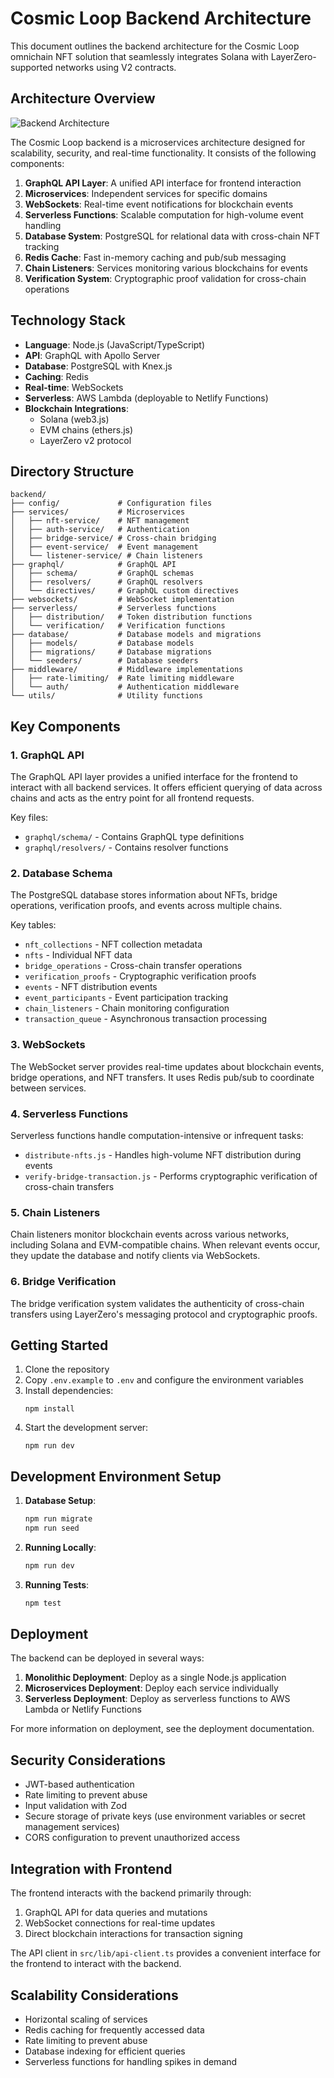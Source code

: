 # Cosmic Loop Backend Architecture

This document outlines the backend architecture for the Cosmic Loop omnichain NFT solution that seamlessly integrates Solana with LayerZero-supported networks using V2 contracts.

## Architecture Overview

![Backend Architecture](https://mermaid.ink/img/pako:eNqVVMtu2zAQ_BXC5zrIS7ZbNIZ76KFFijRIDMOHFVlKBPRYkpQdw9C_d0nKduoHkPYgibvDmZ0ZUecgdY0QwXOjcm5xsGUdm6xsW7QWv-sGrSm4lRgRV6XYYPCgFyexlGWzmTBdClU3sXg5CVNToJxP4G8sjNJmK3FZ6qo2EYmUKJV96M95a2gAcXgSYD_eU5M1jd7CnXRLzGYFn7fwU6J_pPbxdtbpVD9l0Wbx5NMRWltU9w0JsYrIGt7RNTnKXGIJHynGC09kzWPcauJc1xRbbbHNdSnKOiNYMpNlCjNWgdKz5F2iJGuoGFXHQlLhxlGYx-3adKrq1ipTGHHXkfCEzCpxuBM5_gOZSTfdnJQkuUqvWa4TmqRJOsmvL88vJkmS_1kVdL3Ck4gXdLudEojjXSyHLqZTk8HcaC6NDXG52J2-aPZTLXfcfDqbJmmSMBYYjaI5jZD2WaYf_0GxQTpWg-sDKZF73ueVVONHKHZoXa3l1o3mj-G8E1a67HaA8xNMNvNu6Pu-Fw2Pw-FwRCZxDJFTshY6Qkg8hJmOoalKiGIXwdZ6jX44K9Bg52_Dg9DQ02Fh-OVGWgofImfXVWnGmwvzxlm8bU3zW2rLfg2jDtMj2xPlYdiE0PsDP7O9bQ?type=png)

The Cosmic Loop backend is a microservices architecture designed for scalability, security, and real-time functionality. It consists of the following components:

1. **GraphQL API Layer**: A unified API interface for frontend interaction
2. **Microservices**: Independent services for specific domains
3. **WebSockets**: Real-time event notifications for blockchain events
4. **Serverless Functions**: Scalable computation for high-volume event handling
5. **Database System**: PostgreSQL for relational data with cross-chain NFT tracking
6. **Redis Cache**: Fast in-memory caching and pub/sub messaging
7. **Chain Listeners**: Services monitoring various blockchains for events
8. **Verification System**: Cryptographic proof validation for cross-chain operations

## Technology Stack

- **Language**: Node.js (JavaScript/TypeScript)
- **API**: GraphQL with Apollo Server
- **Database**: PostgreSQL with Knex.js
- **Caching**: Redis
- **Real-time**: WebSockets
- **Serverless**: AWS Lambda (deployable to Netlify Functions)
- **Blockchain Integrations**:
  - Solana (web3.js)
  - EVM chains (ethers.js)
  - LayerZero v2 protocol

## Directory Structure

```
backend/
├── config/             # Configuration files
├── services/           # Microservices
│   ├── nft-service/    # NFT management
│   ├── auth-service/   # Authentication
│   ├── bridge-service/ # Cross-chain bridging
│   ├── event-service/  # Event management
│   └── listener-service/ # Chain listeners
├── graphql/            # GraphQL API
│   ├── schema/         # GraphQL schemas
│   ├── resolvers/      # GraphQL resolvers
│   └── directives/     # GraphQL custom directives
├── websockets/         # WebSocket implementation
├── serverless/         # Serverless functions
│   ├── distribution/   # Token distribution functions
│   └── verification/   # Verification functions
├── database/           # Database models and migrations
│   ├── models/         # Database models
│   ├── migrations/     # Database migrations
│   └── seeders/        # Database seeders
├── middleware/         # Middleware implementations
│   ├── rate-limiting/  # Rate limiting middleware
│   └── auth/           # Authentication middleware
└── utils/              # Utility functions
```

## Key Components

### 1. GraphQL API

The GraphQL API layer provides a unified interface for the frontend to interact with all backend services. It offers efficient querying of data across chains and acts as the entry point for all frontend requests.

Key files:
- `graphql/schema/` - Contains GraphQL type definitions
- `graphql/resolvers/` - Contains resolver functions

### 2. Database Schema

The PostgreSQL database stores information about NFTs, bridge operations, verification proofs, and events across multiple chains.

Key tables:
- `nft_collections` - NFT collection metadata
- `nfts` - Individual NFT data
- `bridge_operations` - Cross-chain transfer operations
- `verification_proofs` - Cryptographic verification proofs
- `events` - NFT distribution events
- `event_participants` - Event participation tracking
- `chain_listeners` - Chain monitoring configuration
- `transaction_queue` - Asynchronous transaction processing

### 3. WebSockets

The WebSocket server provides real-time updates about blockchain events, bridge operations, and NFT transfers. It uses Redis pub/sub to coordinate between services.

### 4. Serverless Functions

Serverless functions handle computation-intensive or infrequent tasks:
- `distribute-nfts.js` - Handles high-volume NFT distribution during events
- `verify-bridge-transaction.js` - Performs cryptographic verification of cross-chain transfers

### 5. Chain Listeners

Chain listeners monitor blockchain events across various networks, including Solana and EVM-compatible chains. When relevant events occur, they update the database and notify clients via WebSockets.

### 6. Bridge Verification

The bridge verification system validates the authenticity of cross-chain transfers using LayerZero's messaging protocol and cryptographic proofs.

## Getting Started

1. Clone the repository
2. Copy `.env.example` to `.env` and configure the environment variables
3. Install dependencies:
   ```
   npm install
   ```
4. Start the development server:
   ```
   npm run dev
   ```

## Development Environment Setup

1. **Database Setup**:
   ```bash
   npm run migrate
   npm run seed
   ```

2. **Running Locally**:
   ```bash
   npm run dev
   ```

3. **Running Tests**:
   ```bash
   npm test
   ```

## Deployment

The backend can be deployed in several ways:

1. **Monolithic Deployment**: Deploy as a single Node.js application
2. **Microservices Deployment**: Deploy each service individually
3. **Serverless Deployment**: Deploy as serverless functions to AWS Lambda or Netlify Functions

For more information on deployment, see the deployment documentation.

## Security Considerations

- JWT-based authentication
- Rate limiting to prevent abuse
- Input validation with Zod
- Secure storage of private keys (use environment variables or secret management services)
- CORS configuration to prevent unauthorized access

## Integration with Frontend

The frontend interacts with the backend primarily through:
1. GraphQL API for data queries and mutations
2. WebSocket connections for real-time updates
3. Direct blockchain interactions for transaction signing

The API client in `src/lib/api-client.ts` provides a convenient interface for the frontend to interact with the backend.

## Scalability Considerations

- Horizontal scaling of services
- Redis caching for frequently accessed data
- Rate limiting to prevent abuse
- Database indexing for efficient queries
- Serverless functions for handling spikes in demand
